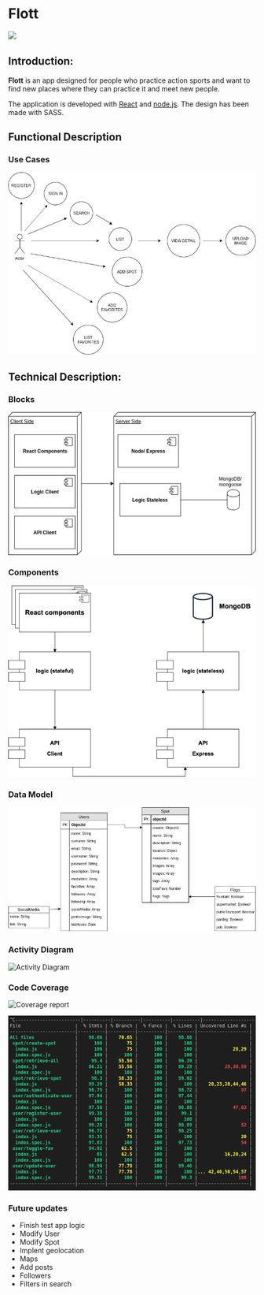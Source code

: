 # Flott

![](http://i.imgur.com/pxnfdmm.gif)

## Introduction:

**Flott** is an app designed for people who practice action sports and want to find new places where they can practice it and meet new people.

The application is developed with [React](https://reactjs.org) and [node.js](https://nodejs.org/es/). The design has been made with SASS.


## Functional Description

### Use Cases

![Use Cases](images/uses-cases.png)

## Technical Description:

### Blocks

![Blocks](images/block-diagram.png)

### Components

![Components](images/components.png)

### Data Model

![Data Model](images/data-model.png)
### Activity Diagram

![Activity Diagram]()
### Code Coverage
![Coverage report](https://img.shields.io/badge/Coverage-98.06%25-green.svg)

![Code Coverage](images/test-coverage.png)

### Future updates
- Finish test app logic
- Modify User
- Modify Spot
- Implent geolocation
- Maps
- Add posts
- Followers
- Filters in search
